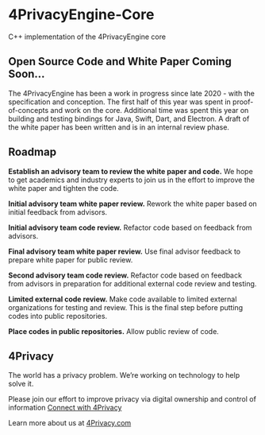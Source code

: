 # 4PrivacyEngine-Core
C++ implementation of the 4PrivacyEngine core

## Open Source Code and White Paper Coming Soon...
The 4PrivacyEngine has been a work in progress since late 2020 - with the specification and conception. The first half of this year was spent in proof-of-concepts and work on the core.  Additional time was spent this year on building and testing bindings for Java, Swift, Dart, and Electron.  A draft of the white paper has been written and is in an internal review phase.

## Roadmap
**Establish an advisory team to review the white paper and code.**  We hope to get academics and industry experts to join us in the effort to improve the white paper and tighten the code.

**Initial advisory team white paper review.**  Rework the white paper based on initial feedback from advisors.

**Initial advisory team code review.** Refactor code based on feedback from advisors.

**Final advisory team white paper review.**  Use final advisor feedback to prepare white paper for public review.

**Second advisory team code review.**  Refactor code based on feedback from advisors in preparation for additional external code review and testing.

**Limited external code review.** Make code available to limited external organizations for testing and review.  This is the final step before putting codes into public repositories.

**Place codes in public repositories.**  Allow public review of code.

## 4Privacy
The world has a privacy problem.  We’re working on technology to help solve it.

Please join our effort to improve privacy via digital ownership and control of information [Connect with 4Privacy](https://4privacy.com/contact-us/)  

Learn more about us at [4Privacy.com](https://4privacy.com/)